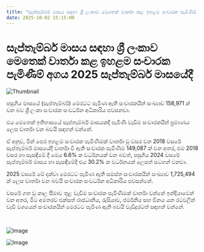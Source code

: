 ```yaml
---
title: "සැප්තැම්බර් මාසය සඳහා ශ්‍රී ලංකාව මෙතෙක් වාර්තා කළ ඉහළම සංචාරක පැමිණීම් අගය 2025 සැප්තැම්බර් මාසයේදී"
date: 2025-10-02 15:15:00
---
```


# සැප්තැම්බර් මාසය සඳහා ශ්‍රී ලංකාව මෙතෙක් වාර්තා කළ ඉහළම සංචාරක පැමිණීම් අගය 2025 සැප්තැම්බර් මාසයේදී

![Thumbnail](https://helakuru.sgp1.cdn.digitaloceanspaces.com/esana/images/lib/tourists-airport.jpg)

පසුගිය මාසයේ (සැප්තැම්බර්) මෙරටට පැමිණ ඇති සංචාරකයින් සංඛ්‍යාව 158,971 ක් වන බව ශ්‍රී ලංකා සංචාරක සංවර්ධන අධිකාරිය පවසනවා.

එය මෙතෙක් ඉතිහාසයේ සැප්තැම්බර් මාසයකදී පැමිණි වැඩිම සංචාරකයින් ප්‍රමාණය ලෙස වාර්තා වන බවයි සඳහන් වන්නේ.

ඒ අනුව, මින් පෙර ඉහළම සංචාරක පැමිණීමක් වාර්තා වූ වසර වන 2018 වසරේ සැප්තැම්බර් මාසයේදී වාර්තා වී ඇති සංචාරක පැමිණීම 149,087 ක් වන අතර, එම 2018 වසර හා සැසඳීමේ දී මෙය 6.6% ක වර්ධනයක් වන බවත්, පසුගිය 2024 වසරේ සැප්තැම්බර් මාසය හා සැසඳීමේදී එය 30.2% ක වර්ධනයක් ලෙසත් සටහන් වනවා‍.

2025 වසරේ මේ දක්වා මෙරටට පැමිණ ඇති සමස්ත සංචාරකයින් සංඛ්‍යාව 1,725,494 ක් ලෙස වාර්තා වන බවයි සංචාරක සංවර්ධන අධිකාරිය පවසන්නේ.

වසරේ ගත වූ කාල සීමාව තුළ වැඩිම සංචාරක පැමිණීමක් වාර්තා වන්නේ ඉන්දියාවෙන් වන අතර, මීට අමතරව එක්සත් රාජධානිය, රුසියාව, ජර්මනිය සහ චීනය යන රටවලින් වැඩි වශයෙන් සංචාරකයින් මෙරටට පැමිණ ඇති බවයි වැඩිදුරටත් සඳහන් වන්නේ.

 

![Image](https://helakuru.sgp1.cdn.digitaloceanspaces.com/esana/images/68de4840c05af.png)

![Image](https://helakuru.sgp1.cdn.digitaloceanspaces.com/esana/images/68de4840cc087.png)


